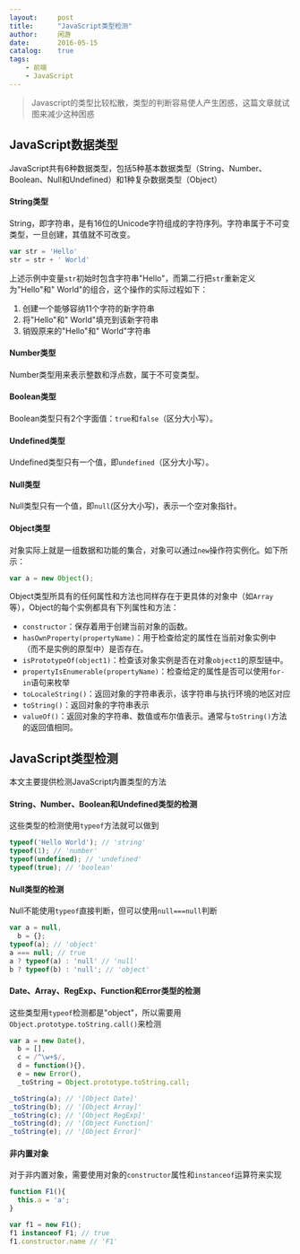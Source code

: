 ```yaml
---
layout:     post
title:      "JavaScript类型检测"
author:     闲游
date:       2016-05-15
catalog:    true
tags:
    - 前端
    - JavaScript
---
```


> Javascript的类型比较松散，类型的判断容易使人产生困惑，这篇文章就试图来减少这种困惑

## JavaScript数据类型
JavaScript共有6种数据类型，包括5种基本数据类型（String、Number、Boolean、Null和Undefined）和1种复杂数据类型（Object）

#### String类型
String，即字符串，是有16位的Unicode字符组成的字符序列。字符串属于不可变类型，一旦创建，其值就不可改变。

```javascript
var str = 'Hello'
str = str + ' World'
```
上述示例中变量`str`初始时包含字符串"Hello"，而第二行把`str`重新定义为"Hello"和" World"的组合，这个操作的实际过程如下：

1. 创建一个能够容纳11个字符的新字符串
1. 将"Hello"和" World"填充到该新字符串
1. 销毁原来的"Hello"和" World"字符串

#### Number类型
Number类型用来表示整数和浮点数，属于不可变类型。

#### Boolean类型
Boolean类型只有2个字面值：`true`和`false`（区分大小写）。

#### Undefined类型
Undefined类型只有一个值，即`undefined`（区分大小写）。

#### Null类型
Null类型只有一个值，即`null`(区分大小写)，表示一个空对象指针。

#### Object类型
对象实际上就是一组数据和功能的集合，对象可以通过`new`操作符实例化。如下所示：

```javascript
var a = new Object();
```

Object类型所具有的任何属性和方法也同样存在于更具体的对象中（如`Array`等），Object的每个实例都具有下列属性和方法：

* `constructor`：保存着用于创建当前对象的函数。
* `hasOwnProperty(propertyName)`：用于检查给定的属性在当前对象实例中（而不是实例的原型中）是否存在。
* `isPrototypeOf(object1)`：检查该对象实例是否在对象`object1`的原型链中。
* `propertyIsEnumerable(propertyName)`：检查给定的属性是否可以使用`for-in`语句来枚举
* `toLocaleString()`：返回对象的字符串表示，该字符串与执行环境的地区对应
* `toString()`：返回对象的字符串表示
* `valueOf()`：返回对象的字符串、数值或布尔值表示。通常与`toString()`方法的返回值相同。

## JavaScript类型检测
本文主要提供检测JavaScript内置类型的方法

#### String、Number、Boolean和Undefined类型的检测
这些类型的检测使用`typeof`方法就可以做到

```javascript
typeof('Hello World'); // 'string'
typeof(1); // 'number'
typeof(undefined); // 'undefined'
typeof(true); // 'boolean'
```

#### Null类型的检测
Null不能使用`typeof`直接判断，但可以使用`null===null`判断

```javascript
var a = null,
  b = {};
typeof(a); // 'object'
a === null; // true
a ? typeof(a) : 'null' // 'null'
b ? typeof(b) : 'null'; // 'object'
```

#### Date、Array、RegExp、Function和Error类型的检测
这些类型用`typeof`检测都是"object"，所以需要用`Object.prototype.toString.call()`来检测

```javascript
var a = new Date(),
  b = [],
  c = /^\w+$/,
  d = function(){},
  e = new Error(),
  _toString = Object.prototype.toString.call;

_toString(a); // '[Object Date]'
_toString(b); // '[Object Array]'
_toString(c); // '[Object RegExp]'
_toString(d); // '[Object Function]'
_toString(e); // '[Object Error]'
```

#### 非内置对象
对于非内置对象，需要使用对象的`constructor`属性和`instanceof`运算符来实现

```javascript
function F1(){
  this.a = 'a';
}

var f1 = new F1();
f1 instanceof F1; // true
f1.constructor.name // 'F1'
```

